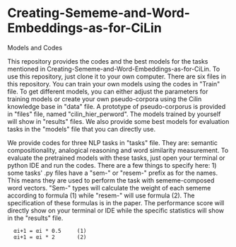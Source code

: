 # Creating-Sememe-and-Word-Embeddings-as-for-CiLin
Models and Codes

This repository provides the codes and the best models for the tasks mentioned in Creating-Sememe-and-Word-Embeddings-as-for-CiLin. To use this repository, just clone it to your own computer. There are six files in this repository. You can train your own models using the codes in "Train" file. To get different models, you can either adjust the parameters for training models or create your own pseudo-corpora using the Cilin knowledge base in "data" file. A prototype of pseudo-corporus is provided in "files" file, named "cilin_hier_perword". The models trained by yourself will show in "results" files. We also provide some best models for evaluation tasks in the "models" file that you can directly use.

We provide codes for three NLP tasks in "tasks" file. They are: semantic compositionality, analogical reasoning and word similarity measurement. To evaluate the pretrained models with these tasks, just open your terminal or python IDE and run the codes. There are a few things to specify here: 1) some tasks' .py files have a "sem-" or "resem-" prefix as for the names. This means they are used to perform the task with sememe-composed word vectors. "Sem-" types will calculate the weight of each sememe according to formula (1) while "resem-" will use formula (2). The specification of these formulas is in the paper. The performance score will directly show on your terminal or IDE while the specific statistics will show in the "results" file.
      
      αi+1 = αi * 0.5     (1)
      αi+1 = αi * 2       (2)
